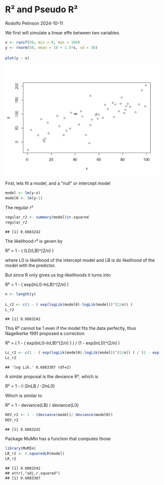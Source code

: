 R² and Pseudo R²
================
Rodolfo Pelinson
2024-10-11

We first will simulate a linear effe between two variables.

``` r
x <- runif(50, min = 0, max = 100)
y <- rnorm(50, mean = 10 + 1.5*x, sd = 30)

plot(y ~ x)
```

![](pseudo_r2s_files/figure-gfm/unnamed-chunk-1-1.png)<!-- -->

First, lets fit a model, and a “null” or intercept model

``` r
model <- lm(y~x)
model0 <- lm(y~1)
```

The regular r²

``` r
regular_r2 <- summary(model)$r.squared
regular_r2
```

    ## [1] 0.6083242

The likelihood r² is geven by

R² = 1 - ( (L0/LB)^(2/n) )

where L0 is likelihood of the intercept model and LB is do likelihood of
the model with the predictor.

But since R only gives us log-likelihoods it turns into

R² = 1 - ( exp(lnL0-lnLB)^(2/n) )

``` r
n <- length(y)

L_r2 <- c(1 - ( exp(logLik(model0)-logLik(model))^(2/n)) )
L_r2
```

    ## [1] 0.6083242

This R² cannot be 1 even if the model fits the data perfectly, thus
Nagelkerke 1991 proposed a correction

R² = ( 1 - ( exp(lnL0-lnLB)^(2/n) ) ) / (1 - exp(lnL0)^(2/n) )

``` r
Lc_r2 <- c(1 - ( exp(logLik(model0)-logLik(model))^(2/n)) ) / (1 - exp(logLik(model0))^(2/n) )
Lc_r2
```

    ## 'log Lik.' 0.6083387 (df=2)

A similar proposal is the deviance R², which is

R² = 1 - (-2lnLB / -2lnL0)

Which is similar to

R² = 1 - deviance(LB) / deviance(L0)

``` r
DEV_r2 <- 1 - (deviance(model)/ deviance(model0))
DEV_r2
```

    ## [1] 0.6083242

Package MuMIn has a function that computes those

``` r
library(MuMIn)
LR_r2 <- r.squaredLR(model)
LR_r2
```

    ## [1] 0.6083242
    ## attr(,"adj.r.squared")
    ## [1] 0.6083387
